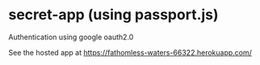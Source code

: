 # secret-app (using passport.js)
Authentication using google oauth2.0 

See the hosted app at https://fathomless-waters-66322.herokuapp.com/
